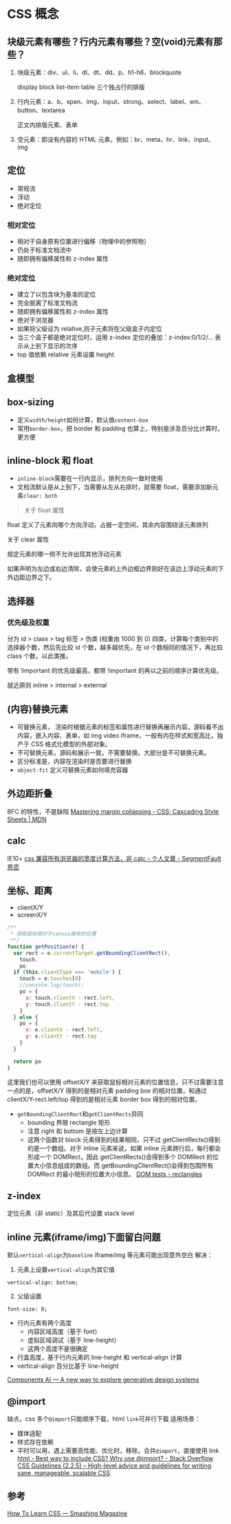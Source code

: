 # CSS 概念

## 块级元素有哪些？行内元素有哪些？空(void)元素有那些？

1. 块级元素：div、ul、li、dl、dt、dd、p、h1-h6、blockquote

    display block list-item table 三个独占行的排版

2. 行内元素：a、b、span、img、input、strong、select、label、em、button、textarea

    正文内排版元素、表单

3. 空元素：即没有内容的 HTML 元素，例如：br、meta、hr、link、input、img

## 定位

- 常规流
- 浮动
- 绝对定位

### 相对定位

- 相对于自身原有位置进行偏移（物理中的参照物）
- 仍处于标准文档流中
- 随即拥有偏移属性和 z-index 属性

### 绝对定位

- 建立了以包含块为基准的定位
- 完全脱离了标准文档流
- 随即拥有偏移属性和 z-index 属性
- 绝对于浏览器
- 如果将父级设为 relative,则子元素将在父级盒子内定位
- 当三个盒子都是绝对定位时，运用 z-index 定位的叠加：z-index:0/1/2/… 表示从上到下显示的次序
- top 值依赖 relative 元素设置 height

## 盒模型

## box-sizing

- 定义`width/height`如何计算，默认值`content-box`
- 常用`border-box`，把 border 和 padding 也算上，特别是涉及百分比计算时，更方便

## inline-block 和 float

- `inline-block`需要在一行内显示，排列方向一致时使用
- 文档流默认是从上到下，当需要从左从右排时，就需要 float，需要添加新元素`clear: both`

> 关于 float 属性

float 定义了元素向哪个方向浮动，占据一定空间，其余内容围绕该元素排列

关于 clear 属性

规定元素的哪一侧不允许出现其他浮动元素

如果声明为左边或右边清除，会使元素的上外边框边界刚好在该边上浮动元素的下外边距边界之下。

## 选择器

### 优先级及权重

分为 id > class > tag 标签 > 伪类 (权重由 1000 到 0) 四类，计算每个类别中的选择器个数，然后先比较 id 个数，越多越优先，在 id 个数相同的情况下，再比较 class 个数，以此类推。

带有 !important 的优先级最高，都带 !important 的再以之前的顺序计算优先级。

就近原则 inline > internal > external

## (内容)替换元素

- 可替换元素， 渲染时根据元素的标签和属性进行替换再展示内容，源码看不出内容，嵌入内容、表单，如 img video iframe，一般有内在样式和宽高比，独产于 CSS 格式化模型的外部对象。
- 不可替换元素，源码和展示一致，不需要替换。大部分是不可替换元素。
- 区分标准是，内容在渲染时是否要进行替换
- `object-fit` 定义可替换元素如何填充容器

## 外边距折叠

BFC 的特性，不是缺陷
[Mastering margin collapsing - CSS: Cascading Style Sheets | MDN](https://developer.mozilla.org/en-US/docs/Web/CSS/CSS_Box_Model/Mastering_margin_collapsing)

## calc

IE10+
[css 兼容所有浏览器的宽度计算方法，非 calc - 个人文章 - SegmentFault 思否](https://segmentfault.com/a/1190000010806965)

## 坐标、距离

- clientX/Y
- screenX/Y

```js
/**
 * 获取鼠标相对于canvas画布的位置
 **/
function getPosition(e) {
  var rect = e.currentTarget.getBoundingClientRect(),
    touch,
    po
  if (this.clientType === 'mobile') {
    touch = e.touches[0]
    //console.log(touch);
    po = {
      x: touch.clientX - rect.left,
      y: touch.clientY - rect.top
    }
  } else {
    po = {
      x: e.clientX - rect.left,
      y: e.clientY - rect.top
    }
  }

  return po
}
```

这里我们也可以使用 offsetX/Y 来获取鼠标相对元素的位置信息，只不过需要注意一点的是，offsetX/Y 得到的是相对元素 padding box 的相对位置，和通过 clientX/Y-rect.left/top 得到的是相对元素 border box 得到的相对位置。

- `getBoundingClientRect`和`getClientRects`异同
  - bounding 界限 rectangle 矩形
  - 注意 right 和 bottom 是按左上边计算
  - 这两个函数对 block 元素得到的结果相同，只不过 getClientRects()得到的是一个数组。对于 inline 元素来说，如果 inline 元素跨行后，每行都会形成一个 DOMRect，因此 getClientRects()会得到多个 DOMRect 的位置大小信息组成的数组。而 getBoundingClientRect()会得到包围所有 DOMRect 的最小矩形的位置大小信息。
    [DOM tests - rectangles](https://www.quirksmode.org/dom/tests/rectangles.html)

## z-index

定位元素（非 static）及其后代设置 stack level

## inline 元素(iframe/img)下面留白问题

默认`vertical-align`为`baseline`
iframe/img 等元素可能出现意外空白
解决：

1. 元素上设置`vertical-align`为其它值

```
vertical-align: bottom;
```

2. 父级设置

```
font-size: 0;
```

- 行内元素有两个高度
  - 内容区域高度（基于 font）
  - 虚拟区域调试（基于 line-height）
  - 这两个高度不是很确定
- 行盒高度，基于行内元素的 line-height 和 vertical-align 计算
- vertical-align 百分比基于 line-height

[Components AI — A new way to explore generative design systems](https://components.ai/box-shadows/)

## @import

缺点，css 多个`@import`只能顺序下载，html `link`可并行下载
适用场景：

- 媒体适配
- 样式存在依赖
- 平时可以用，遇上需要高性能、优化时，移除，合并`@import`，直接使用 link
  [html - Best way to include CSS? Why use @import? - Stack Overflow](https://stackoverflow.com/questions/10036977/best-way-to-include-css-why-use-import?answertab=votes#tab-top)
  [CSS Guidelines (2.2.5) – High-level advice and guidelines for writing sane, manageable, scalable CSS](https://cssguidelin.es/)

## 参考

[How To Learn CSS — Smashing Magazine](https://www.smashingmagazine.com/2019/01/how-to-learn-css/)
